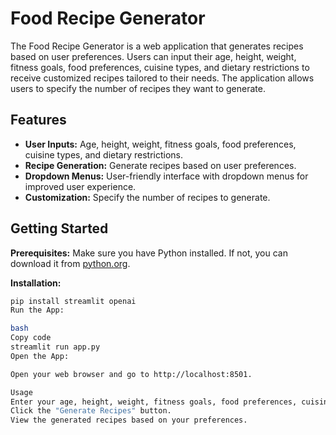 # Food Recipe Generator

The Food Recipe Generator is a web application that generates recipes based on user preferences. Users can input their age, height, weight, fitness goals, food preferences, cuisine types, and dietary restrictions to receive customized recipes tailored to their needs. The application allows users to specify the number of recipes they want to generate.

## Features

- **User Inputs:** Age, height, weight, fitness goals, food preferences, cuisine types, and dietary restrictions.
- **Recipe Generation:** Generate recipes based on user preferences.
- **Dropdown Menus:** User-friendly interface with dropdown menus for improved user experience.
- **Customization:** Specify the number of recipes to generate.

## Getting Started

**Prerequisites:** Make sure you have Python installed. If not, you can download it from [python.org](https://www.python.org/downloads/).

**Installation:**

```bash
pip install streamlit openai
Run the App:

bash
Copy code
streamlit run app.py
Open the App:

Open your web browser and go to http://localhost:8501.

Usage
Enter your age, height, weight, fitness goals, food preferences, cuisine types, and dietary restrictions.
Click the "Generate Recipes" button.
View the generated recipes based on your preferences.